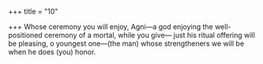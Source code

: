 +++
title = "10"

+++
Whose ceremony you will enjoy, Agni—a god enjoying the
well-positioned ceremony of a mortal, while you give—
just his ritual offering will be pleasing, o youngest one—(the man)  whose strengtheners we will be when he does (you) honor.